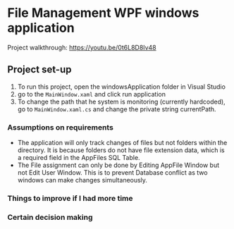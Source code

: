 # File Management WPF windows application

Project walkthrough: https://youtu.be/0t6L8D8Iv48

## Project set-up
1. To run this project, open the windowsApplication folder in Visual Studio
2. go to the `MainWindow.xaml` and click run application
3. To change the path that he system is monitoring (currently hardcoded), go to `MainWindow.xaml.cs` and change the private string currentPath.

### Assumptions on requirements
- The application will only track changes of files but not folders within the directory. It is because folders do not have file extension data, which is a required field in the AppFiles SQL Table.
- The File assignment can only be done by Editing AppFile Window but not Edit User Window. This is to prevent Database conflict as two windows can make changes simultaneously.

### Things to improve if I had more time

### Certain decision making
